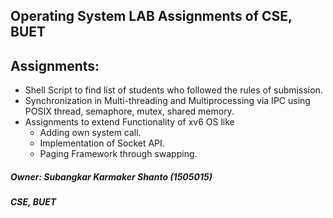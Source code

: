 ## Operating System LAB Assignments of CSE, BUET  

Assignments:
-
- Shell Script to find list of students who followed the rules of submission.  
- Synchronization in Multi-threading and Multiprocessing via IPC using POSIX thread, semaphore, mutex, shared memory.  
- Assignments to extend Functionality of xv6 OS like
	* Adding own system call.
	* Implementation of Socket API.
	* Paging Framework through swapping.




##### Owner: Subangkar Karmaker Shanto (1505015)  
#####                  CSE, BUET
